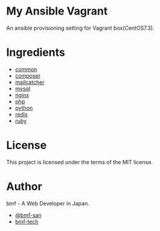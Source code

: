 # My Ansible Vagrant
An ansible provisioning setting for Vagrant box(CentOS7.3).

# Ingredients
+ [common](https://github.com/bmf-san/my-ansible-vagrant/tree/master/ansible/roles/common/tasks)
+ [composer](https://github.com/bmf-san/my-ansible-vagrant/tree/master/ansible/roles/composer/tasks)
+ [mailcatcher](https://github.com/bmf-san/my-ansible-vagrant/tree/master/ansible/roles/mailcatcher/tasks)
+ [mysql](https://github.com/bmf-san/my-ansible-vagrant/tree/master/ansible/roles/mysql/tasks)
+ [nginx](https://github.com/bmf-san/my-ansible-vagrant/tree/master/ansible/roles/nginx/tasks)
+ [php](https://github.com/bmf-san/my-ansible-vagrant/tree/master/ansible/roles/php/tasks)
+ [python](https://github.com/bmf-san/my-ansible-vagrant/tree/master/ansible/roles/python/tasks)
+ [redis](https://github.com/bmf-san/my-ansible-vagrant/tree/master/ansible/roles/redis/tasks)
+ [ruby](https://github.com/bmf-san/my-ansible-vagrant/tree/master/ansible/roles/ruby/tasks)

# License
This project is licensed under the terms of the MIT license.

# Author
bmf - A Web Developer in Japan.
* [@bmf-san](https://twitter.com/bmf_san)
* [bmf-tech](http://bmf-tech.com/)
